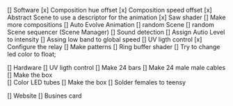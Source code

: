[] Software
  [x] Composition hue offset
  [x] Composition speed offset
  [x] Abstract Scene to use a descriptor for the animation
  [x] Saw shader
  [] Make more compositions
  [] Auto Evolve Animation
    [] random Scene
    [] random Scene sequencer (Scene Manager)
  [] Sound detection
    [] Assign Autio Level to intensity
    [] Assing low band to global speed
  [] UV ligth control
    [x] Configure the relay
    [] Make patterns
  [] Ring buffer shader
  [] Try to change led color to float;

[] Hardware
  [] UV ligth control
    [] Make 24 bars
    [] Make 24 male male cables
    [] Make the box  
  [] Color LED tubes
    [] Make the box
      [] Solder females to teensy

[] Website
[] Busines card